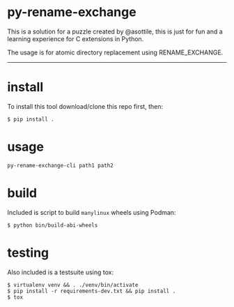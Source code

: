 # py-rename-exchange

This is a solution for a puzzle created by @asottile, this is just for fun and a learning experience for C
extensions in Python.

The usage is for atomic directory replacement using RENAME_EXCHANGE.

---

# install

To install this tool download/clone this repo first, then:

```console
$ pip install .
```

# usage

`py-rename-exchange-cli path1 path2`

# build

Included is script to build `manylinux` wheels using Podman:

```console
$ python bin/build-abi-wheels
```

# testing

Also included is a testsuite using tox:

```console
$ virtualenv venv && . ./venv/bin/activate
$ pip install -r requirements-dev.txt && pip install .
$ tox
```
